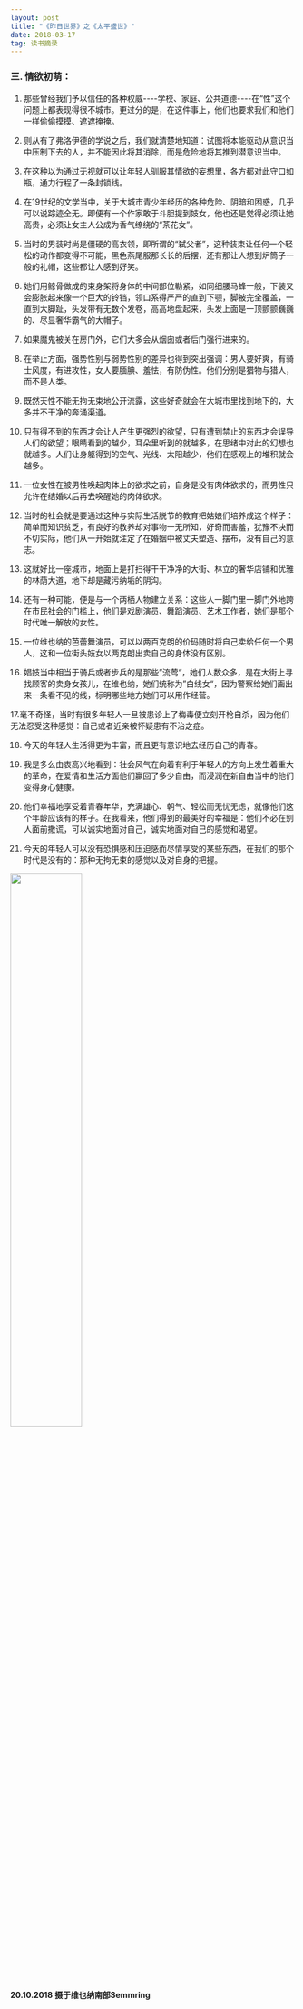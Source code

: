 ```yaml
---
layout: post
title: "《昨日世界》之《太平盛世》"
date: 2018-03-17
tag: 读书摘录  
---
```


### 三. 情欲初萌：
1. 那些曾经我们予以信任的各种权威----学校、家庭、公共道德----在“性”这个问题上都表现得很不城市。更过分的是，在这件事上，他们也要求我们和他们一样偷偷摸摸、遮遮掩掩。

2. 则从有了弗洛伊德的学说之后，我们就清楚地知道：试图将本能驱动从意识当中压制下去的人，并不能因此将其消除，而是危险地将其推到潜意识当中。

3. 在这种以为通过无视就可以让年轻人驯服其情欲的妄想里，各方都对此守口如瓶，通力行程了一条封锁线。

4. 在19世纪的文学当中，关于大城市青少年经历的各种危险、阴暗和困惑，几乎可以说踪迹全无。即便有一个作家敢于斗胆提到妓女，他也还是觉得必须让她高贵，必须让女主人公成为香气缭绕的“茶花女”。

5. 当时的男装时尚是僵硬的高衣领，即所谓的“弑父者”，这种装束让任何一个轻松的动作都变得不可能，黑色燕尾服那长长的后摆，还有那让人想到炉筒子一般的礼帽，这些都让人感到好笑。

6. 她们用鲸骨做成的束身架将身体的中间部位勒紧，如同细腰马蜂一般，下装又会膨胀起来像一个巨大的铃铛，领口系得严严的直到下颚，脚被完全覆盖，一直到大脚趾，头发带有无数个发卷，高高地盘起来，头发上面是一顶颤颤巍巍的、尽显奢华霸气的大帽子。

7. 如果魔鬼被关在房门外，它们大多会从烟囱或者后门强行进来的。

8. 在举止方面，强势性别与弱势性别的差异也得到突出强调：男人要好爽，有骑士风度，有进攻性，女人要腼腆、羞怯，有防伪性。他们分别是猎物与猎人，而不是人类。

9. 既然天性不能无拘无束地公开流露，这些好奇就会在大城市里找到地下的，大多并不干净的奔涌渠道。

10. 只有得不到的东西才会让人产生更强烈的欲望，只有遭到禁止的东西才会误导人们的欲望；眼睛看到的越少，耳朵里听到的就越多，在思绪中对此的幻想也就越多。人们让身躯得到的空气、光线、太阳越少，他们在感观上的堆积就会越多。

11. 一位女性在被男性唤起肉体上的欲求之前，自身是没有肉体欲求的，而男性只允许在结婚以后再去唤醒她的肉体欲求。

12. 当时的社会就是要通过这种与实际生活脱节的教育把姑娘们培养成这个样子：简单而知识贫乏，有良好的教养却对事物一无所知，好奇而害羞，犹豫不决而不切实际，他们从一开始就注定了在婚姻中被丈夫塑造、摆布，没有自己的意志。

13. 这就好比一座城市，地面上是打扫得干干净净的大街、林立的奢华店铺和优雅的林荫大道，地下却是藏污纳垢的阴沟。

14. 还有一种可能，便是与一个两栖人物建立关系：这些人一脚门里一脚门外地跨在市民社会的门槛上，他们是戏剧演员、舞蹈演员、艺术工作者，她们是那个时代唯一解放的女性。

15. 一位维也纳的芭蕾舞演员，可以以两百克朗的价码随时将自己卖给任何一个男人，这和一位街头妓女以两克朗出卖自己的身体没有区别。

16. 娼妓当中相当于骑兵或者步兵的是那些”流莺“，她们人数众多，是在大街上寻找顾客的卖身女孩儿，在维也纳，她们统称为”白线女“，因为警察给她们画出来一条看不见的线，标明哪些地方她们可以用作经营。

17.毫不奇怪，当时有很多年轻人一旦被患诊上了梅毒便立刻开枪自杀，因为他们无法忍受这种感觉：自己或者近亲被怀疑患有不治之症。

18. 今天的年轻人生活得更为丰富，而且更有意识地去经历自己的青春。

19. 我是多么由衷高兴地看到：社会风气在向着有利于年轻人的方向上发生着重大的革命，在爱情和生活方面他们赢回了多少自由，而浸润在新自由当中的他们变得身心健康。

20. 他们幸福地享受着青春年华，充满雄心、朝气、轻松而无忧无虑，就像他们这个年龄应该有的样子。在我看来，他们得到的最美好的幸福是：他们不必在别人面前撒谎，可以诚实地面对自己，诚实地面对自己的感觉和渴望。

21. 今天的年轻人可以没有恐惧感和压迫感而尽情享受的某些东西，在我们的那个时代是没有的：那种无拘无束的感觉以及对自身的把握。





<img src="/images/posts/reading/semmering.png" height="50%" width="50%">


**20.10.2018**
**摄于维也纳南部Semmring**

















